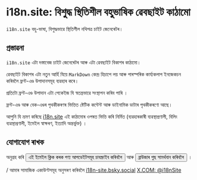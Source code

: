 # i18n.site: বিশুদ্ধ স্থিতিশীল বহুভাষিক ৱেবছাইট কাঠামো

`i18n.site` বহু-ভাষা, বিশুদ্ধভাৱে স্থিতিশীল নথিপত্ৰ চাইট জেনেৰেটৰ।

## প্ৰস্তাৱনা

`i18n.site` এটা দস্তাবেজ চাইট জেনেৰেটৰ আৰু এটা ৱেবছাইট বিকাশৰ কাঠামো।

ৱেবছাইট বিকাশৰ এটা নতুন আৰ্হি যিয়ে `MarkDown` কেন্দ্ৰ হিচাপে লয় আৰু পাৰস্পৰিক কাৰ্য্যকলাপ ইনজেকচন কৰিবলৈ ফ্ৰন্ট-এণ্ড উপাদানসমূহ ব্যৱহাৰ কৰে।

প্ৰতিটো ফ্ৰন্ট-এণ্ড উপাদান এটা পেকেইজ যি স্বতন্ত্ৰভাৱে সংস্থাপন কৰিব পাৰি ।

ফ্ৰন্ট-এণ্ড আৰু বেক-এণ্ডৰ পৃথকীকৰণৰ ভিত্তিত ষ্টেটিক কন্টেন্ট আৰু ডাইনামিক ডাটাৰ পৃথকীকৰণো আছে।

আপুনি যি ভ্ৰমণ কৰিছে [i18n.site](/) এই কাঠামোৰ ওপৰত ভিত্তি কৰি নিৰ্মিত (ব্যৱহাৰকাৰী ব্যৱস্থাপ্ৰণালী, বিলিং ব্যৱস্থাপ্ৰণালী, ইমেইল স্বাক্ষৰণ, ইত্যাদি অন্তৰ্ভুক্ত) ।

## যোগাযোগ ৰাখক

অনুগ্ৰহ কৰি <button onclick="mailsub()">এই ইমেইল ক্লিক কৰক পণ্য আপডেইটসমূহ চাবস্ক্ৰাইব কৰিবলৈ</button> আৰু <button onclick="webpush()">ব্ৰাউজাৰ পুছ সামৰ্থবান কৰিবলৈ</button> ।

/ আমাৰ সামাজিক একাউণ্টসমূহ অনুসৰণ কৰিবলৈ [i18n-site.bsky.social](https://bsky.app/profile/i18n-site.bsky.social) [X.COM: @i18nSite](https://x.com/i18nSite)